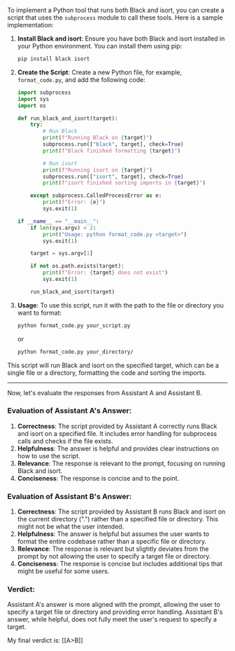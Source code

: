 
To implement a Python tool that runs both Black and isort, you can create a script that uses the `subprocess` module to call these tools. Here is a sample implementation:

1. **Install Black and isort**:
   Ensure you have both Black and isort installed in your Python environment. You can install them using pip:
   ```bash
   pip install black isort
   ```

2. **Create the Script**:
   Create a new Python file, for example, `format_code.py`, and add the following code:

   ```python
   import subprocess
   import sys
   import os

   def run_black_and_isort(target):
       try:
           # Run Black
           print(f"Running Black on {target}")
           subprocess.run(["black", target], check=True)
           print(f"Black finished formatting {target}")

           # Run isort
           print(f"Running isort on {target}")
           subprocess.run(["isort", target], check=True)
           print(f"isort finished sorting imports in {target}")

       except subprocess.CalledProcessError as e:
           print(f"Error: {e}")
           sys.exit(1)

   if __name__ == "__main__":
       if len(sys.argv) < 2:
           print("Usage: python format_code.py <target>")
           sys.exit(1)

       target = sys.argv[1]

       if not os.path.exists(target):
           print(f"Error: {target} does not exist")
           sys.exit(1)

       run_black_and_isort(target)
   ```

3. **Usage**:
   To use this script, run it with the path to the file or directory you want to format:
   ```bash
   python format_code.py your_script.py
   ```
   or
   ```bash
   python format_code.py your_directory/
   ```

This script will run Black and isort on the specified target, which can be a single file or a directory, formatting the code and sorting the imports.

---

Now, let's evaluate the responses from Assistant A and Assistant B.

### Evaluation of Assistant A's Answer:
1. **Correctness**: The script provided by Assistant A correctly runs Black and isort on a specified file. It includes error handling for subprocess calls and checks if the file exists.
2. **Helpfulness**: The answer is helpful and provides clear instructions on how to use the script.
3. **Relevance**: The response is relevant to the prompt, focusing on running Black and isort.
4. **Conciseness**: The response is concise and to the point.

### Evaluation of Assistant B's Answer:
1. **Correctness**: The script provided by Assistant B runs Black and isort on the current directory (".") rather than a specified file or directory. This might not be what the user intended.
2. **Helpfulness**: The answer is helpful but assumes the user wants to format the entire codebase rather than a specific file or directory.
3. **Relevance**: The response is relevant but slightly deviates from the prompt by not allowing the user to specify a target file or directory.
4. **Conciseness**: The response is concise but includes additional tips that might be useful for some users.

### Verdict:
Assistant A's answer is more aligned with the prompt, allowing the user to specify a target file or directory and providing error handling. Assistant B's answer, while helpful, does not fully meet the user's request to specify a target.

My final verdict is: [[A>B]]
